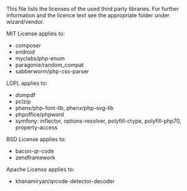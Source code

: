 This file lists the licenses of the used third party libraries. For further information and the licence text see the appropriate folder under wizard/vendor.

MIT License applies to:
- composer
- endroid
- myclabs/php-enum
- paragonie/random_compat
- sabberworm/php-css-parser
	
LGPL applies to:
- dompdf
- pclzip
- phenx/php-font-lib, phenx/php-svg-lib
- phpoffice/phpword
- symfony: inflector, options-resolver, polyfill-ctype, polyfill-php70, property-access

BSD License applies to:
- bacon-qr-code
- zendframework
	
Apache License applies to:
- khanamiryan/qrcode-detector-decoder
